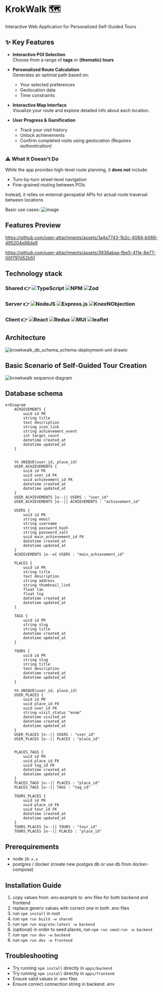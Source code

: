 # KrokWalk 🗺️

Interactive Web Application for Personalized Self-Guided Tours

## ✨ Key Features

- **Interactive POI Selection**  
  Choose from a range of **tags** or **(thematic) tours**

- **Personalized Route Calculation**  
  Generates an optimal path based on:
  - Your selected preferences
  - Geolocation data
  - Time constraints

- **Interactive Map Interface**  
  Visualize your route and explore detailed info about each location.

- **User Progress & Gamification**  
  - Track your visit history  
  - Unlock achievements  
  - Confirm completed visits using geolocation
  *(Requires authentication)*

### ⚠️ What It Doesn't Do

While the app provides high-level route planning, it **does not** include:

- Turn-by-turn street-level navigation  
- Fine-grained routing between POIs  

Instead, it relies on external geospatial APIs for actual route traversal between locations  


Basic use cases:
![image](https://github.com/user-attachments/assets/97f81905-29a4-4875-8d69-1c4f6f63f912)

## Features Preview

https://github.com/user-attachments/assets/1a4a7743-1b2c-4084-b066-495204e86da9

https://github.com/user-attachments/assets/3936abaa-fbe5-411e-8e77-00f797d52b51

## Technology stack

### Shared 👉 ![TypeScript](https://img.shields.io/badge/typescript-%23007ACC.svg?style=for-the-badge&logo=typescript&logoColor=white) ![NPM](https://img.shields.io/badge/NPM%20workspaces-%23CB3837.svg?style=for-the-badge&logo=npm&logoColor=white) ![Zod](https://img.shields.io/badge/zod-%233068b7.svg?style=for-the-badge&logo=zod&logoColor=white)


### Server 👉 ![NodeJS](https://img.shields.io/badge/node.js-6DA55F?style=for-the-badge&logo=node.js&logoColor=white) ![Express.js](https://img.shields.io/badge/express.js-%23404d59.svg?style=for-the-badge&logo=express&logoColor=%2361DAFB) ![KnexNObjection](https://img.shields.io/badge/-Knex.js%20&%20Objection.JS-D26B38?style=for-the-badge&logo=knexdotjs&logoColor=white) 

### Client 👉 ![React](https://img.shields.io/badge/react-%2320232a.svg?style=for-the-badge&logo=react&logoColor=%2361DAFB) ![Redux](https://img.shields.io/badge/redux-%23593d88.svg?style=for-the-badge&logo=redux&logoColor=white) ![MUI](https://img.shields.io/badge/MUI-%230081CB.svg?style=for-the-badge&logo=mui&logoColor=white) ![leaflet](https://img.shields.io/badge/leaflet.JS-faf4f0?&style=for-the-badge&logo=leaflet&logoColor=green)

## Architecture
![krowkwalk_db_schema_schema-deployment-uml drawio](https://github.com/user-attachments/assets/52505441-80b5-43c3-9635-29f2f2a1214e)

## Basic Scenario of Self-Guided Tour Creation
![krowkwalk sequence diagram](https://github.com/user-attachments/assets/f641ace5-0e0d-485f-808e-6d9bb7663361)

## Database schema

```mermaid
erDiagram
    ACHIEVEMENTS {
        uuid id PK
        string title
        text description
        string icon_link
        string achievement_event
        int target_count
        datetime created_at
        datetime updated_at
    }


    %% UNIQUE(user_id, place_id)
    USER_ACHIEVEMENTS {
        uuid id PK
        uuid user_id FK
        uuid achievement_id FK
        datetime created_at
        datetime updated_at
    }
    USER_ACHIEVEMENTS }o--|| USERS : "user_id"
    USER_ACHIEVEMENTS }o--|| ACHIEVEMENTS : "achievement_id"

    USERS {
        uuid id PK
        string email
        string username
        string password_hash
        string password_salt
        uuid main_achievement_id FK
        datetime created_at
        datetime updated_at
    }
    ACHIEVEMENTS |o--o{ USERS : "main_achievement_id"

    PLACES {
        uuid id PK
        string title
        text description
        string address
        string thumbnail_link
        float lan
        float lng
        datetime created_at
        datetime updated_at
    }

    TAGS {
        uuid id PK
        string slug
        string title
        datetime created_at
        datetime updated_at
    }

    TOURS {
        uuid id PK
        string slug
        string title
        text description
        datetime created_at
        datetime updated_at
    }

    %% UNIQUE(user_id, place_id)
    USER_PLACES {
        uuid id PK
        uuid place_id FK
        uuid user_id FK
        string visit_status "enum"
        datetime visited_at
        datetime created_at
        datetime updated_at
    }
    USER_PLACES }o--|| USERS : "user_id"
    USER_PLACES }o--|| PLACES : "place_id"


    PLACES_TAGS {
        uuid id PK
        uuid place_id FK
        uuid tag_id FK
        datetime created_at
        datetime updated_at
    }
    PLACES_TAGS }o--|| PLACES : "place_id"
    PLACES_TAGS }o--|| TAGS : "tag_id"

    TOURS_PLACES {
        uuid id PK
        uuid place_id FK
        uuid tour_id FK
        datetime created_at
        datetime updated_at
    }
    TOURS_PLACES }o--|| TOURS : "tour_id"
    TOURS_PLACES }o--|| PLACES : "place_id"
```

## Prerequirements

- node `20.x.x`
- postgres / docker (create new postges db or use db from docker-compose)

## Installation Guide

1. copy values from .env.example to .env files for both backend and frontend
2. replace gereric values with correct one in both .env files
3. run `npm install` in root
4. run `npm run build -w shared`
5. run `npm run migrate:latest -w backend`
6. (optional) in order to seed places, run `npm run seed:run -w backend`
7. run `npm run dev -w backend`
8. run `npm run dev -w frontend`

## Troubleshooting

- Try running `npm install` directly in `apps/backend`
- Try running `npm install` directly in `apps/frontend`
- Ensure valid values in .env files
- Ensure correct connection string in backend .env
